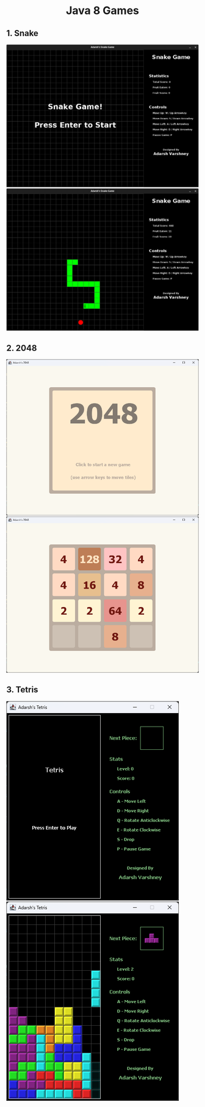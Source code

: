 <h1 align="center">Java 8 Games</h1>
<h2>1. Snake</h2>
<img src="screenshots/Snake_Home.png">
<img src="screenshots/Snake_Play.png">
<h2>2. 2048</h2>
<img src="screenshots/2048_Home.png">
<img src="screenshots/2048_Play.png">
<h2>3. Tetris</h2>
<img src="screenshots/Tetris_Home.png">
<img src="screenshots/Tetris_Play.png">